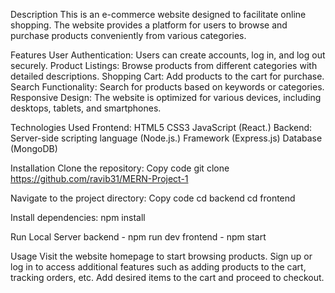 Description
This is an e-commerce website designed to facilitate online shopping. The website provides a platform for users to browse and purchase products conveniently from various categories.


Features
User Authentication: Users can create accounts, log in, and log out securely.
Product Listings: Browse products from different categories with detailed descriptions.
Shopping Cart: Add products to the cart for purchase.
Search Functionality: Search for products based on keywords or categories.
Responsive Design: The website is optimized for various devices, including desktops, tablets, and smartphones.

Technologies Used
Frontend:
HTML5
CSS3
JavaScript (React.)
Backend:
Server-side scripting language (Node.js.)
Framework (Express.js)
Database (MongoDB)

Installation
Clone the repository:
Copy code
git clone https://github.com/ravib31/MERN-Project-1

Navigate to the project directory:
Copy code
cd backend
cd frontend

Install dependencies:
npm install

Run Local Server
backend - npm run dev
frontend - npm start

Usage
Visit the website homepage to start browsing products.
Sign up or log in to access additional features such as adding products to the cart, tracking orders, etc.
Add desired items to the cart and proceed to checkout.


